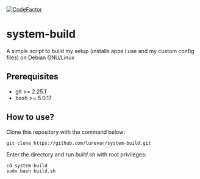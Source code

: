 [![CodeFactor](https://www.codefactor.io/repository/github/lurevar/system-build/badge)](https://www.codefactor.io/repository/github/lurevar/system-build)

# system-build

A simple script to build my setup (installs apps i use and my custom config files) on Debian GNU/Linux

## Prerequisites

* git >= 2.25.1
* bash >= 5.0.17

## How to use?

Clone this repository with the command below:

```
git clone https://github.com/lurevar/system-build.git
```

Enter the directory and run _build.sh_ with root privileges:
```
cd system-build
sudo bash build.sh
```
